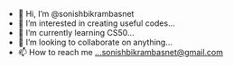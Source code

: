 - 👋 Hi, I’m @sonishbikrambasnet
- 👀 I’m interested in creating useful codes...
- 🌱 I’m currently learning CS50...
- 💞️ I’m looking to collaborate on anything...
- 📫 How to reach me ...sonishbikrambasnet@gmail.com

<!---
sonishbikrambasnet/sonishbikrambasnet is a ✨ special ✨ repository because its `README.md` (this file) appears on your GitHub profile.
You can click the Preview link to take a look at your changes.
--->
